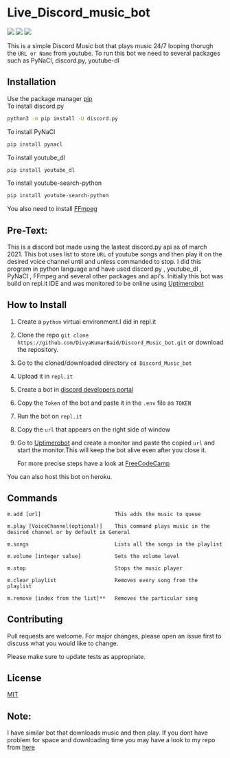 # Live_Discord_music_bot
<p align="left">
<a href="https://github.com/DivyaKumarBaid/Live_Discord_music_bot/blob/main/LICENSE" alt="Lisence"><img src="https://img.shields.io/github/license/DivyaKumarBaid/Live_Discord_music_bot"></a> <a href="https://github.com/DivyaKumarBaid/Live_Discord_music_bot/issues" alt="Issues"><img src="https://img.shields.io/github/issues/DivyaKumarBaid/Live_Discord_music_bot"></a> <a href="https://twitter.com/DivyakumarBaid1?s=09" alt="Twiter-Follow"><img src="https://img.shields.io/twitter/url?url=https%3A%2F%2Fgithub.com%2FDivyaKumarBaid%2FDiscord_Music_bot"></a>
</p>

This is a simple Discord Music bot that plays music 24/7 looping thorugh the ```URL or Name```  from youtube.
To run this bot we need to several packages such as PyNaCl, discord.py, youtube-dl

## Installation

Use the package manager [pip](https://pip.pypa.io/en/stable/) \
To install discord.py

```bash
python3 -m pip install -U discord.py
```
To install PyNaCl
```bash
pip install pynacl
```
To install youtube_dl
```bash
pip install youtube_dl
```
To install youtube-search-python
```bash
pip install youtube-search-python
```

You also need to install [FFmpeg](https://www.ffmpeg.org/) 

## Pre-Text:

This is a discord bot made using the lastest discord.py api as of march 2021. This bot uses list to store ```URL``` of youtube songs and then play it on the desired voice channel until and unless commanded to stop. I did this program in python language and have used discord.py , youtube_dl , PyNaCl , FFmpeg and several other packages and api's. Initially this bot was build on repl.it IDE and was monitored to be online using [Uptimerobot](https://uptimerobot.com/)

## How to Install

1. Create a ```python``` virtual environment.I did in repl.it
2. Clone the repo ```git clone https://github.com/DivyaKumarBaid/Discord_Music_bot.git``` or download the repository.
3. Go to the cloned/downloaded directory ``` cd Discord_Music_bot ``` 
4. Upload it in ```repl.it```
5. Create a bot in [discord developers portal]((https://discord.com/developers/docs/game-and-server-management/vanity-perks))
6. Copy the ``Token`` of the bot and paste it in the ``.env`` file as ``TOKEN``
7. Run the bot on ```repl.it```
8. Copy the ``url`` that appears on the right side of window
9. Go to [Uptimerobot](https://uptimerobot.com/) and create a monitor and paste the copied ``url`` and start the monitor.This will keep the bot alive even after you close it.

    For more precise steps have a look at [FreeCodeCamp](https://www.freecodecamp.org/news/create-a-discord-bot-with-python/)
    
You can also host this bot on heroku.

## Commands

```
m.add [url]                        This adds the music to queue

m.play [VoiceChannel(optional)]    This command plays music in the desired channel or by default in General

m.songs                            Lists all the songs in the playlist

m.volume [integer value]           Sets the volume level

m.stop                             Stops the music player

m.clear_playlist                   Removes every song from the playlist

m.remove [index from the list]**   Removes the particular song
```

## Contributing
Pull requests are welcome. For major changes, please open an issue first to discuss what you would like to change.

Please make sure to update tests as appropriate.

## License
[MIT](https://choosealicense.com/licenses/mit/)

## Note:
I have similar bot that downloads music and then play. If you dont have problem for space and downloading time you may have a look to my repo from [here](https://github.com/DivyaKumarBaid/Discord_Music_bot)
